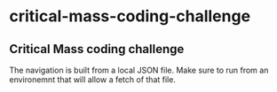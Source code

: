 # critical-mass-coding-challenge
## Critical Mass coding challenge

The navigation is built from a local JSON file. Make sure to run from an environemnt that will allow a fetch of that file.
